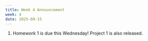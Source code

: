 ```yaml
---
title: Week 4 Announcement
week: 4
date: 2025-09-15
---
```


1. Homework 1 is due this Wednesday! Project 1 is also released.